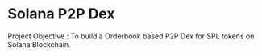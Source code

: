 # Solana P2P Dex

Project Objective : To build a Orderbook based P2P Dex for SPL tokens on Solana Blockchain.